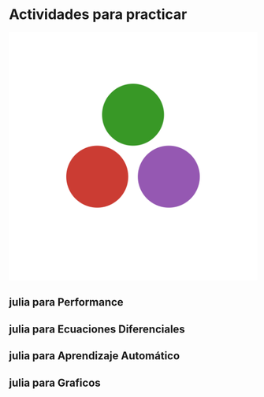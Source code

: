 # Actividades para practicar

![julia-dots](../../artefactos/imagenes/julia-dots.svg)

## julia para Performance

## julia para Ecuaciones Diferenciales

## julia para Aprendizaje Automático

## julia para Graficos
